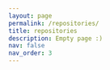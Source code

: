 ```yaml
---
layout: page
permalink: /repositories/
title: repositories
description: Empty page :) 
nav: false
nav_order: 3
---
```


